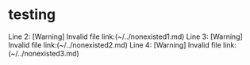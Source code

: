 # testing
Line 2: [Warning] Invalid file link:(~/../nonexisted1.md)
Line 3: [Warning] Invalid file link:(~/../nonexisted2.md)
Line 4: [Warning] Invalid file link:(~/../nonexisted3.md)
